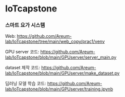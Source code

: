 # IoTcapstone
### 스마트 요가 시스템
Web: https://github.com/Areum-lab/IoTcapstone/tree/main/web_copy/prac1/venv

GPU server 코드: https://github.com/Areum-lab/IoTcapstone/blob/main/GPUserver/server_main.py

dataset 제작 코드: https://github.com/Areum-lab/IoTcapstone/blob/main/GPUserver/make_dataset.py

딥러닝 모델 학습 코드: https://github.com/Areum-lab/IoTcapstone/blob/main/GPUserver/training.ipynb

